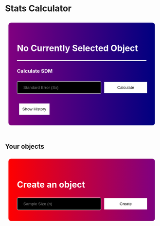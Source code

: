 # Stats Calculator

<style>
.objectcards {
    display: flex;
    flex-wrap: wrap;
    justify-content: center;
    align-items: center;
    align-content: center;
}

.objectcard {
    width: 350px;
    height: 200px;
    margin: 0px;
    padding: 2em;
    border: 1px solid white;
    border-radius: 10px;
    background-image: linear-gradient(to right, purple, navy);
    text-align: center;
}

table .objectcard {
    width: 100%;
    margin: 0;
    padding: 0;
    border: 0;
    border-radius: 0;
    background-color: #f1f1f1;
    text-align: center;
}

.objectcardbutton {
    background-color: white;
    color: black;
    border: 1px solid white;
    margin: 0.5em;
    padding: 0.75em;
    background-image: none;
}
.objectcardbutton:hover {
    border: 1px solid white;
    background-color: #e5e5e5;
}

.selectedobjectcardbutton {
    border: 1px solid white;
    margin: 0.5em;
    padding: 0.75em;
    background-image: none;
    background-color: #778899;
    color: white;
    cursor: default;
}

.maincard {
    width: 95%;
    margin: 10px;
    padding: 2em;
    border: 1px solid white;
    border-radius: 10px;
    background-image: linear-gradient(to right, purple, navy);
}

.createcard {
    width: 95%;
    margin: 10px;
    padding: 2em;
    border: 1px solid white;
    border-radius: 10px;
    background-image: linear-gradient(to right, red, purple);
}

.maintitle{
    color: white;
}

input[type=text] {
    width: 100%;
    padding: 12px 20px;
    margin: 8px 0;
    box-sizing: border-box;
    border: 1px solid white;
    border-radius: 4px;
    background-color: black;
    color: white;
}
input[type=text]:focus {
    border: 1px solid white;
}

hr.cardhr {
    height:2px;
    border-width:0;
    color:white;
    background-color:white
}
</style>

<div class="objectcards">
<div class="maincard">
    <h1 class="maintitle" id="mainTitle">No Currently Selected Object</h1>
    <h3 class="maintitle" id="mainSampleSize"></h3>
    <h3 class="maintitle" id="mainRecSDM"></h3>
    <hr class="cardhr">
    <h3 class="maintitle"> Calculate SDM </h3>
    <div style="white-space: nowrap;">
        <input placeholder="Standard Error (Sx)" style="width:65%; display: inline-block;" type="text" id="se-input" name="StandardError">
        <button id="calcSDMbutton" style="width:33%; display: inline-block;" class="objectcardbutton"> Calculate </button>
    </div>
    <br>
    <button id="historybutton" class="objectcardbutton" onclick="toggleHistory()"> Show History </button>
    <div id="history" style="display: none;">
        <table id="histable">
        </table>
        <button style="border: 1px solid red; background-color: red; display: none;" id="clearhistorybutton" class="objectcardbutton" onclick="scrubHistory()"> Clear History </button>
    </div>
</div>
</div>
<br>

## Your objects

<div class="objectcards" id="cardholder">
</div>

<div class="objectcards">
<div class="createcard">
    <h1 class="maintitle">Create an object</h1>
    <div style="white-space: nowrap;">
        <input placeholder="Sample Size (n)" style="width:65%; display: inline-block;" type="text" id="N-input" name="Object Sample Size">
        <button id="createbutton" style="width:33%; display: inline-block;" class="objectcardbutton" onclick="createObj();"> Create </button>
    </div>
</div>
</div>

<script>
    const cardholder = document.getElementById("cardholder");
    const mTitle = document.getElementById("mainTitle");
    const mN = document.getElementById("mainSampleSize");
    const mRecSDM = document.getElementById("mainRecSDM");
    const calcsDMbutton = document.getElementById("calcSDMbutton");
    const historybutton = document.getElementById("historybutton");
    const history = document.getElementById("history");
    const histable = document.getElementById("histable");

    // var url = "https://frq.dtsivkovski.tk/api/stats/get/";

    // Uncomment next line for localhost testing
    url = "http://localhost:8679/api/stats/get/";

    // set options for cross origin header request
    const options = {
        method: 'GET', // *GET, POST, PUT, DELETE, etc.
        mode: 'cors', // no-cors, *cors, same-origin
        cache: 'default', // *default, no-cache, reload, force-cache, only-if-cached
        credentials: 'include', // include, *same-origin, omit
        headers: {
            'Content-Type': 'application/json',
        },
    };
    const optionsPOST = {
        method: 'POST', // *GET, POST, PUT, DELETE, etc.
        mode: 'cors', // no-cors, *cors, same-origin
        cache: 'default', // *default, no-cache, reload, force-cache, only-if-cached
        credentials: 'include', // include, *same-origin, omit
        headers: {
            'Content-Type': 'application/json',
        },
    };

    var storedinfo;

    function getAllObjects() {
    // fetch the API
        fetch(url, options)
        // response is a RESTful "promise" on any successful fetch
        .then(response => {
            // check for response errors and display
            if (response.status !== 200) {
                const errorMsg = 'Database response error: ' + response.status;
                console.log(errorMsg);
                const tr = document.createElement("tr");
                const td = document.createElement("td");
                td.innerHTML = errorMsg;
                tr.appendChild(td);
                cardholder.appendChild(tr);
                return;
            }
            // valid response will contain json data
            response.json().then(data => {
                console.log(data);

                //remove existing cardholder
                while(cardholder.firstChild) {
                    cardholder.removeChild(cardholder.firstChild);
                }

                for (const row of data) {
                    // create card and give classlist, add to cardholder
                    const card = document.createElement("div");
                    card.classList.add("objectcard");
                    cardholder.appendChild(card);

                    // create elements for card
                    const h3 = document.createElement("h3");
                    h3.innerHTML = "Object #" + row.id;
                    const n = document.createElement("p");
                    n.innerHTML = "n: " + row.n;
                    const recSDM = document.createElement("p");
                    recSDM.innerHTML = "Recent SDM Calc: " + row.recentSDM;
                    const updateN = document.createElement("input");
                    updateN.setAttribute("placeholder", "Update n");
                    const break = document.createElement("br");

                    card.appendChild(h3);
                    card.appendChild(n);
                    card.appendChild(recSDM);
                    card.appendChild(updateN);
                    card.appendChild(break);
                    card.appendChild(break);
  
                    const buttonholder = document.createElement("div");
                    buttonholder.style.whiteSpace = "nowrap";

                    // create button and give classlist, add to card
                    const button = document.createElement("button");
                    button.classList.add("objectcardbutton");
                    deletebutton.style.backgroundColor = "#8a8787";
                    deletebutton.style.border = "1px solid #8a8787";
                    button.style.width = "20%";
                    button.style.display = "inline-block";
                    button.innerHTML = "Select";
                    button.id = "objbutton" + row.id;
                    button.addEventListener("click", function() {
                        selectObj(row.id);
                    });
                    card.appendChild(button);

                    // add deletebutton and give classlist
                    const deletebutton = document.createElement("button");
                    deletebutton.classList.add("objectcardbutton");
                    deletebutton.innerHTML = "Delete";
                    deletebutton.style.backgroundColor = "red";
                    deletebutton.style.border = "1px solid red";
                    deletebutton.style.width = "20%";
                    deletebutton.style.display = "inline-block";
                    deletebutton.addEventListener("click", function() {
                        deleteObj(row.id);
                    });
                    card.appendChild(deletebutton);

                    const updatebutton = document.createElement("button");
                    updatebutton.classList.add("objectcardbutton");
                    updatebutton.innerHTML = "update";
                    updatebutton.style.backgroundColor = "green";
                    updatebutton.style.border = "1px solid green";
                    updatebutton.style.width = "20%";
                    updatebutton.style.display = "inline-block";
                    // updatebutton.addEventListener("click", function() {
                    //     deleteObj(row.id);
                    // });
                    card.appendChild(updatebutton);
                }

                storedinfo = data;
            });
        })
    }

    getAllObjects();

    var selectedObj;

    function selectObj(id) {
        console.log("Selected Object - Id: " + id);

        // turn on history delete button when selected obj for first time
        document.getElementById("clearhistorybutton").style.display = "block";

        // remove selected class from button with selectedObj id
        if (selectedObj != null) {
            var tempOB = document.getElementById("objbutton" + selectedObj);
            tempOB.innerHTML = "Select";
            tempOB.classList.remove("selectedobjectcardbutton");
            tempOB.classList.add("objectcardbutton");
        }

        // set innerHTML to selected object values using storedinfo
        for (const row of storedinfo) {
            if (row.id == id) {
                mTitle.innerHTML = "Object #" + row.id;
                mN.innerHTML = "Sample Size: " + row.n;
                mRecSDM.innerHTML = "Recent SDM Calc: " + row.recentSDM;

                var tempOB = document.getElementById("objbutton" + row.id);
                tempOB.innerHTML = "Selected";
                tempOB.classList.add("selectedobjectcardbutton");
                tempOB.classList.remove("objectcardbutton");
                selectedObj = row.id;

                // remove old event listener and add new one
                calcSDMbutton.onclick = function() {
                    calcSDM(row.id);
                };

                while (histable.firstChild) {
                    histable.removeChild(histable.firstChild);
                }
                const th1 = document.createElement("th");
                const th2 = document.createElement("th");
                th1.innerHTML = "Calculation";
                th2.innerHTML = "Result";
                histable.appendChild(th1);
                histable.appendChild(th2);

                for (const [key,value] of Object.entries(row.history)) {
                    // console.log(key + " : " + value);

                    var tr = document.createElement("tr");
                    var tdkey = document.createElement("td");
                    var tdvalue = document.createElement("td");

                    tdkey.innerHTML = key;
                    tdvalue.innerHTML = value;
                    tr.appendChild(tdkey);
                    tr.appendChild(tdvalue);
                    histable.appendChild(tr);
                }

            }
        }
    }

    function calcSDM(id) {
        console.log("Calculating SDM for Object - Id: " + id);

        // build url for fetch
        // var calcSDMurl = "https://frq.dtsivkovski.tk/api/stats/calculateSDM/" + id + "/" + document.getElementById("se-input").value;
        var calcSDMurl = "http://localhost:8679/api/stats/calculateSDM/" + id + "/" + document.getElementById("se-input").value;

        fetch(calcSDMurl, options)
        // response is a RESTful "promise" on any successful fetch
        .then(response => {
            // check for response errors and display
            if (response.status !== 200) {
                const errorMsg = 'Database response error: ' + response.status;
                console.log(errorMsg);
                return;
            }
            // valid response will contain json data
            response.json().then(data => {
                console.log(data);
                mRecSDM.innerHTML = "Recent SDM Calc: " + data.recentSDM;
                getAllObjects();

                // add new row to history table
                var tr = document.createElement("tr");
                var tdkey = document.createElement("td");
                var tdvalue = document.createElement("td");

                tdkey.innerHTML = "SDM (Sx = " + document.getElementById("se-input").value + ")";
                tdvalue.innerHTML = data.recentSDM;

                tr.appendChild(tdkey);
                tr.appendChild(tdvalue);
                histable.appendChild(tr);
            });
        })
        .catch(error => {
            // Handle the error here
            alert('Invalid Input! Please try again.');
            console.error('There was a problem with the fetch operation:', error);
        });
    }

    function createObj() {
        console.log("Creating Object");

        // build url for fetch
        // var createObjurl = "https://frq.dtsivkovski.tk/api/stats/create/" + document.getElementById("N-input").value;
        var createObjurl = "http://localhost:8679/api/stats/create?sampleSize=" + document.getElementById("N-input").value;

        fetch(createObjurl, optionsPOST)
        // response is a RESTful "promise" on any successful fetch
        .then(response => {
            // check for response errors and display
            if (response.status !== 200) {
                const errorMsg = 'Database response error: ' + response.status;
                console.log(errorMsg);
                return;
            }
            // valid response will contain json data
            response.json().then(data => {
                console.log(data);

                getAllObjects();
                selectObj(data.id);
                });
        })
        .catch(error => {
            // Handle the error here
            alert('Invalid Input! Please try again.');
            console.error('There was a problem with the fetch operation:', error);
        });
    }

    function deleteObj(id) {

        if (confirm("Are you sure you want to delete this object?") == false)
            return;

        console.log("Deleting Object - Id: " + id);

        // build url for fetch
        // var deleteObjurl = "https://frq.dtsivkovski.tk/api/stats/delete/" + id;
        var deleteObjurl = "http://localhost:8679/api/stats/delete/" + id;

        fetch(deleteObjurl, options)
        // response is a RESTful "promise" on any successful fetch
        .then(response => {
            // check for response errors and display
            if (response.status !== 200) {
                const errorMsg = 'Database response error: ' + response.status;
                console.log(errorMsg);
                return;
            }
            // valid response will contain json data
            response.json().then(data => {
                console.log(data);

                getAllObjects();
                selectObj(data[0].id);
                });
        });
    }

    function toggleHistory() {
        if (history.style.display == "none") {
            history.style.display = "block";
            historybutton.innerHTML = "Hide History";
        } else {
            history.style.display = "none";
            historybutton.innerHTML = "Show History";
        }
    }

    function scrubHistory() {
        if (confirm("Are you sure you want to delete all of this object's history?") == false)
            return;

        console.log("Deleting History - Id: " + selectedObj);

        // build url for fetch
        // var scrubHistoryurl = "https://frq.dtsivkovski.tk/api/stats/scrub/" + selectedObj;
        var scrubHistoryurl = "http://localhost:8679/api/stats/scrub/" + selectedObj;

        fetch(scrubHistoryurl, options)
        // response is a RESTful "promise" on any successful fetch
        .then(response => {
            // check for response errors and display
            if (response.status !== 200) {
                const errorMsg = 'Database response error: ' + response.status;
                console.log(errorMsg);
                return;
            }
            // valid response will contain json data
            response.json().then(data => {
                console.log(data);

                getAllObjects();
                selectObj(data.id);

                while (histable.firstChild) {
                    histable.removeChild(histable.firstChild);
                }

                mRecSDM.innerHTML = "Recent SDM Calc: 0";

                });
        });
    }

</script>